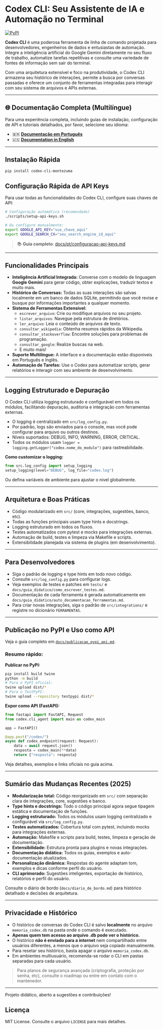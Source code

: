 # Codex CLI: Seu Assistente de IA e Automação no Terminal

[![PyPI](https://img.shields.io/pypi/v/codex-cli-montezuma)](https://pypi.org/project/codex-cli-montezuma/)

**Codex CLI** é uma poderosa ferramenta de linha de comando projetada para desenvolvedores, engenheiros de dados e entusiastas de automação. Integre a inteligência artificial do Google Gemini diretamente no seu fluxo de trabalho, automatize tarefas repetitivas e consulte uma variedade de fontes de informação sem sair do terminal.

Com uma arquitetura extensível e foco na produtividade, o Codex CLI armazena seu histórico de interações, permite a busca por conversas passadas e oferece um conjunto de ferramentas integradas para interagir com seu sistema de arquivos e APIs externas.

---

## 🌐 Documentação Completa (Multilíngue)

Para uma experiência completa, incluindo guias de instalação, configuração de API e tutoriais detalhados, por favor, selecione seu idioma:

- 🇧🇷 [**Documentação em Português**](docs/pt/README.md)
- 🇺🇸 [**Documentation in English**](docs/en/README.md)

---

## Instalação Rápida

```bash
pip install codex-cli-montezuma
```

## Configuração Rápida de API Keys

Para usar todas as funcionalidades do Codex CLI, configure suas chaves de API:

```bash
# Configuração automática (recomendado)
./scripts/setup-api-keys.sh

# Ou configure manualmente:
export GOOGLE_API_KEY="sua_chave_aqui"
export GOOGLE_SEARCH_CX="seu_search_engine_id_aqui"
```

> 📚 **Guia completo**: [docs/pt/configuracao-api-keys.md](docs/pt/configuracao-api-keys.md)

---

## Funcionalidades Principais

- **Inteligência Artificial Integrada:** Converse com o modelo de linguagem **Google Gemini** para gerar código, obter explicações, traduzir textos e muito mais.
- **Histórico de Conversas:** Todas as suas interações são salvas localmente em um banco de dados SQLite, permitindo que você revise e busque por informações importantes a qualquer momento.
- **Sistema de Ferramentas Extensível:**
  - `escrever_arquivo`: Crie ou modifique arquivos no seu projeto.
  - `listar_arquivos`: Navegue pela estrutura de diretórios.
  - `ler_arquivo`: Leia o conteúdo de arquivos de texto.
  - `consultar_wikipedia`: Obtenha resumos rápidos da Wikipedia.
  - `consultar_stackoverflow`: Encontre soluções para problemas de programação.
  - `consultar_google`: Realize buscas na web.
  - E muito mais!
- **Suporte Multilíngue:** A interface e a documentação estão disponíveis em Português e Inglês.
- **Automação de Tarefas:** Use o Codex para automatizar scripts, gerar relatórios e interagir com seu ambiente de desenvolvimento.

---

## Logging Estruturado e Depuração

O Codex CLI utiliza logging estruturado e configurável em todos os módulos, facilitando depuração, auditoria e integração com ferramentas externas.

- O logging é centralizado em `src/log_config.py`.
- Por padrão, logs são enviados para o console, mas você pode configurar para arquivo ou outros destinos.
- Níveis suportados: DEBUG, INFO, WARNING, ERROR, CRITICAL.
- Todos os módulos usam `logger = logging.getLogger("codex.nome_do_modulo")` para rastreabilidade.

**Como customizar o logging:**

```python
from src.log_config import setup_logging
setup_logging(level="DEBUG", log_file="codex.log")
```

Ou defina variáveis de ambiente para ajustar o nível globalmente.

---

## Arquitetura e Boas Práticas
- Código modularizado em `src/` (core, integrações, sugestões, banco, etc).
- Todas as funções principais usam type hints e docstrings.
- Logging estruturado em todos os fluxos.
- Testes automatizados com pytest e mocks para integrações externas.
- Automação de build, testes e limpeza via Makefile e scripts.
- Extensibilidade planejada via sistema de plugins (em desenvolvimento).

---

## Para Desenvolvedores
- Siga o padrão de logging e type hints em todo novo código.
- Consulte `src/log_config.py` para configurar logs.
- Veja exemplos de testes e patches em `tests/` e `docs/guia_didatico/como_escrever_testes.md`.
- Documentação de cada ferramenta é gerada automaticamente em `docs/guia_didatico/auto_documentacao_ferramentas.md`.
- Para criar novas integrações, siga o padrão de `src/integrations/` e registre no dicionário `FERRAMENTAS`.

---

## Publicação no PyPI e Uso como API

Veja o guia completo em [`docs/publicacao_pypi_api.md`](docs/publicacao_pypi_api.md).

### Resumo rápido:

**Publicar no PyPI:**
```bash
pip install build twine
python -m build
# Para o PyPI oficial:
twine upload dist/*
# Para o TestPyPI:
twine upload --repository testpypi dist/*
```

**Expor como API (FastAPI):**
```python
from fastapi import FastAPI, Request
from codex.cli_agent import main as codex_main

app = FastAPI()

@app.post("/codex/")
async def codex_endpoint(request: Request):
    data = await request.json()
    resposta = codex_main(**data)
    return {"resposta": resposta}
```

Veja detalhes, exemplos e links oficiais no guia acima.

---

## Sumário das Mudanças Recentes (2025)

- **Modularização total:** Código reorganizado em `src/` com separação clara de integrações, core, sugestões e banco.
- **Type hints e docstrings:** Todo o código principal agora segue tipagem estática e documentação de funções.
- **Logging estruturado:** Todos os módulos usam logging centralizado e configurável via `src/log_config.py`.
- **Testes automatizados:** Cobertura total com pytest, incluindo mocks para integrações externas.
- **Automação:** Makefile e scripts para build, testes, limpeza e geração de documentação.
- **Extensibilidade:** Estrutura pronta para plugins e novas integrações.
- **Documentação didática:** Todos os guias, exemplos e auto-documentação atualizados.
- **Personalização dinâmica:** Respostas do agente adaptam tom, exemplos e dicas conforme perfil do usuário.
- **CLI aprimorado:** Sugestões inteligentes, exportação de histórico, relatórios e perfil do usuário.

Consulte o diário de bordo (`docs/diario_de_bordo.md`) para histórico detalhado e decisões de arquitetura.

---

## Privacidade e Histórico

- O histórico de conversas do Codex CLI é salvo **localmente** no arquivo `memoria_codex.db` na pasta onde o comando é executado.
- **Apenas quem tem acesso ao arquivo .db pode ver o histórico.**
- O histórico **não é enviado para a internet** nem compartilhado entre usuários diferentes, a menos que o arquivo seja copiado manualmente.
- Para resetar seu histórico, basta apagar o arquivo `memoria_codex.db`.
- Em ambientes multiusuário, recomenda-se rodar o CLI em pastas separadas para cada usuário.

> Para planos de segurança avançada (criptografia, proteção por senha, etc), consulte o roadmap ou entre em contato com o mantenedor.

---

Projeto didático, aberto a sugestões e contribuições!

## Licença
MIT License. Consulte o arquivo `LICENSE` para mais detalhes.
